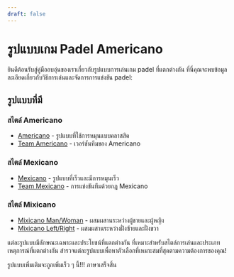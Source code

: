 ```yaml
---
draft: false
---
```


# รูปแบบเกม Padel Americano

ยินดีต้อนรับสู่คู่มืออบอุ่นของเราเกี่ยวกับรูปแบบการเล่นเกม padel ที่แตกต่างกัน ที่นี่คุณจะพบข้อมูลละเอียดเกี่ยวกับวิธีการเล่นและจัดการการแข่งขัน padel:

## รูปแบบที่มี

### สไตล์ Americano
- [Americano](/th/americano) - รูปแบบที่ใช้การหมุนแบบคลาสสิค
- [Team Americano](/th/team-americano) - เวอร์ชันทีมของ Americano

### สไตล์ Mexicano
- [Mexicano](/th/mexicano) - รูปแบบที่เร็วและมีการหมุนเร็ว
- [Team Mexicano](/th/team-mexicano) - การแข่งขันทีมด้วยกฎ Mexicano

### สไตล์ Mixicano
- [Mixicano Man/Woman](/th/mixicano) - ผสมผสานระหว่างผู้ชายและผู้หญิง
- [Mixicano Left/Right](/th/mixicano) - ผสมผสานระหว่างฝั่งซ้ายและฝั่งขวา

แต่ละรูปแบบมีลักษณะเฉพาะและประโยชน์ที่แตกต่างกัน ที่เหมาะสำหรับสไตล์การเล่นและประเภทเหตุการณ์ที่แตกต่างกัน สำรวจแต่ละรูปแบบเพื่อหาตัวเลือกที่เหมาะสมที่สุดตามความต้องการของคุณ!

รูปแบบเพิ่มเติมจะถูกเพิ่มเร็ว ๆ นี้!!! ภาษาเสร็จสิ้น